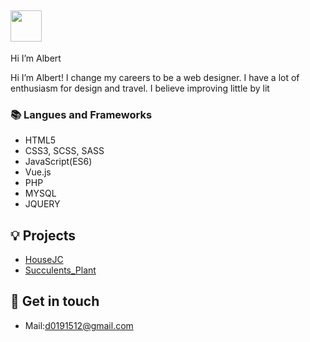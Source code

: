 ## <img width="50px" src="https://raw.githubusercontent.com/ms314006/ms314006/basic/resource/gqsm.png" />

Hi I’m Albert

Hi I’m Albert! I change my careers to be a web designer. I have a lot of enthusiasm for design and travel. I believe improving little by lit


### 📚 Langues and Frameworks
- HTML5
- CSS3, SCSS, SASS
- JavaScript(ES6)
- Vue.js
- PHP
- MYSQL
- JQUERY

## 💡 Projects
- [HouseJC](https://a40796.github.io/houseJC/html/index.html)
- [Succulents_Plant](https://tibamef2e.com/ted102/project/g2/index.html)

## 🔗 Get in touch
- Mail:d0191512@gmail.com

